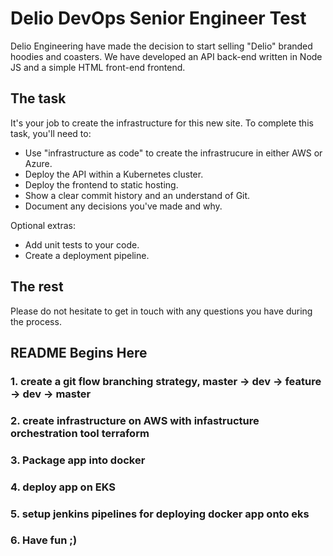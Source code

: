 # Delio DevOps Senior Engineer Test

Delio Engineering have made the decision to start selling "Delio" branded hoodies and coasters. We have developed an API back-end written in Node JS and a simple HTML front-end frontend. 

## The task

It's your job to create the infrastructure for this new site. To complete this task, you'll need to:

* Use "infrastructure as code" to create the infrastrucure in either AWS or Azure. 
* Deploy the API within a Kubernetes cluster.
* Deploy the frontend to static hosting.
* Show a clear commit history and an understand of Git.
* Document any decisions you've made and why.

Optional extras:

* Add unit tests to your code.
* Create a deployment pipeline.

## The rest

Please do not hesitate to get in touch with any questions you have during the process.

## README Begins Here 

### 1. create a git flow branching strategy, master -> dev -> feature -> dev -> master 

### 2. create infrastructure on AWS with infastructure orchestration tool terraform

### 3. Package app into docker

### 4. deploy app on EKS 

### 5. setup jenkins pipelines for deploying docker app onto eks

### 6. Have fun ;)
